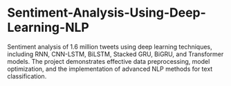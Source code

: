 # Sentiment-Analysis-Using-Deep-Learning-NLP
Sentiment analysis of 1.6 million tweets using deep learning techniques, including RNN, CNN-LSTM, BiLSTM, Stacked GRU, BiGRU, and Transformer models. The project demonstrates effective data preprocessing, model optimization, and the implementation of advanced NLP methods for text classification.
